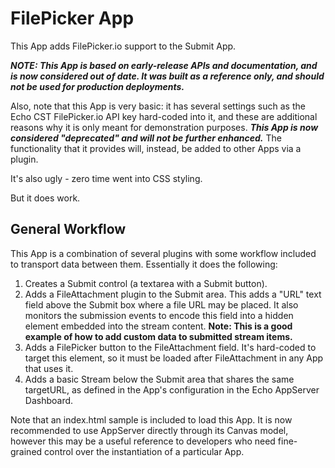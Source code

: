 FilePicker App
==============

This App adds FilePicker.io support to the Submit App.

***NOTE: This App is based on early-release APIs and documentation, and is now
considered out of date. It was built as a reference only, and should not be
used for production deployments.***

Also, note that this App is very basic: it has several settings such as the
Echo CST FilePicker.io API key hard-coded into it, and these are additional
reasons why it is only meant for demonstration purposes. ***This App is now
considered "deprecated" and will not be further enhanced.*** The functionality
that it provides will, instead, be added to other Apps via a plugin.

It's also ugly - zero time went into CSS styling.

But it does work.

General Workflow
----------------
This App is a combination of several plugins with some workflow included to
transport data between them. Essentially it does the following:

1. Creates a Submit control (a textarea with a Submit button).
1. Adds a FileAttachment plugin to the Submit area. This adds a "URL" text
   field above the Submit box where a file URL may be placed. It also monitors
   the submission events to encode this field into a hidden element embedded
   into the stream content. **Note: This is a good example of how to add custom
   data to submitted stream items.**
1. Adds a FilePicker button to the FileAttachment field. It's hard-coded to
   target this element, so it must be loaded after FileAttachment in any App
   that uses it.
1. Adds a basic Stream below the Submit area that shares the same targetURL, as
   defined in the App's configuration in the Echo AppServer Dashboard.

Note that an index.html sample is included to load this App. It is now
recommended to use AppServer directly through its Canvas model, however this may
be a useful reference to developers who need fine-grained control over the
instantiation of a particular App.
